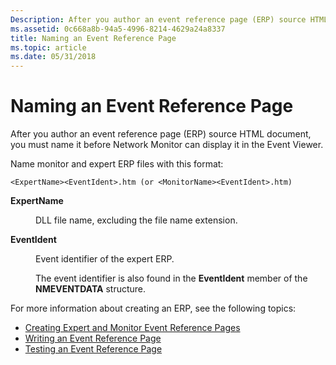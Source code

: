```yaml
---
Description: After you author an event reference page (ERP) source HTML document, you must name it before Network Monitor can display it in the Event Viewer.
ms.assetid: 0c668a8b-94a5-4996-8214-4629a24a8337
title: Naming an Event Reference Page
ms.topic: article
ms.date: 05/31/2018
---
```


# Naming an Event Reference Page

After you author an event reference page (ERP) source HTML document, you must name it before Network Monitor can display it in the Event Viewer.

Name monitor and expert ERP files with this format:

``` syntax
<ExpertName><EventIdent>.htm (or <MonitorName><EventIdent>.htm)
```

<dl> <dt>

<span id="ExpertName"></span><span id="expertname"></span><span id="EXPERTNAME"></span>**ExpertName**
</dt> <dd>

DLL file name, excluding the file name extension.

</dd> <dt>

<span id="EventIdent"></span><span id="eventident"></span><span id="EVENTIDENT"></span>**EventIdent**
</dt> <dd>

Event identifier of the expert ERP.

The event identifier is also found in the **EventIdent** member of the **NMEVENTDATA** structure.

</dd> </dl>

For more information about creating an ERP, see the following topics:

-   [Creating Expert and Monitor Event Reference Pages](creating-expert-and-monitor-event-reference-pages.md)
-   [Writing an Event Reference Page](writing-an-event-reference-page.md)
-   [Testing an Event Reference Page](testing-an-event-reference-page.md)

 

 



